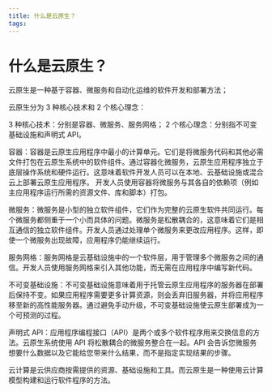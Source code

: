 ```yaml
---
title: 什么是云原生？
tags:
---
```



# 什么是云原生？

云原生是一种基于容器、微服务和自动化运维的软件开发和部署方法；


云原生分为 3 种核心技术和 2 个核心理念：

3 种核心技术：分别是容器、微服务、服务网格；
2 个核心理念：分别指不可变基础设施和声明式 API。

容器：容器是云原生应用程序中最小的计算单元。它们是将微服务代码和其他必需文件打包在云原生系统中的软件组件。通过容器化微服务，云原生应用程序独立于底层操作系统和硬件运行。这意味着软件开发人员可以在本地、云基础设施或混合云上部署云原生应用程序。 开发人员使用容器将微服务与其各自的依赖项（例如主应用程序运行所需的资源文件、库和脚本）打包。

微服务：微服务是小型的独立软件组件，它们作为完整的云原生软件共同运行。每个微服务都侧重于一个小而具体的问题。微服务是松散耦合的，这意味着它们是相互通信的独立软件组件。开发人员通过处理单个微服务来更改应用程序。这样，即使一个微服务出现故障，应用程序仍能继续运行。

服务网格：服务网格是云基础设施中的一个软件层，用于管理多个微服务之间的通信。开发人员使用服务网格来引入其他功能，而无需在应用程序中编写新代码。

不可变基础设施：不可变基础设施意味着用于托管云原生应用程序的服务器在部署后保持不变。如果应用程序需要更多计算资源，则会丢弃旧服务器，并将应用程序移至新的高性能服务器。通过避免手动升级，不可变基础设施使云原生部署成为一个可预测的过程。 

声明式 API：应用程序编程接口（API）是两个或多个软件程序用来交换信息的方法。云原生系统使用 API 将松散耦合的微服务整合在一起。API 会告诉您微服务想要什么数据以及它能给您带来什么结果，而不是指定实现结果的步骤。

云计算是云供应商按需提供的资源、基础设施和工具。而云原生是一种使用云计算模型构建和运行软件程序的方法。



